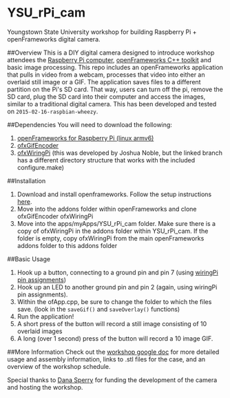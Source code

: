 # YSU_rPi_cam
Youngstown State University workshop for building Raspberry Pi + openFrameworks digital camera. 

##Overview
This is a DIY digital camera designed to introduce workshop attendees the [Raspberry Pi computer][1], [openFrameworks C++ toolkit][2] and basic image processing. This repo includes an openFrameworks application that pulls in video from a webcam, processes that video into either an overlaid still image or a GIF. The application saves files to a different partition on the Pi's SD card. That way, users can turn off the pi, remove the SD card, plug the SD card into their computer and access the images, similar to a traditional digital camera. This has been developed and tested on `2015-02-16-raspbian-wheezy`. 




##Dependencies
You will need to download the following:

1. [openFrameworks for Raspberry Pi (linux armv6)][3]
2. [ofxGifEncoder][4]
3. [ofxWiringPi][5] (this was developed by Joshua Noble, but the linked branch has a different directory structure that works with the included configure.make)


##Installation
1. Download and install openframeworks. Follow the setup instructions [here][6]. 
2. Move into the addons folder within openFrameworks and clone ofxGifEncoder ofxWiringPi
3. Move into the apps/myApps/YSU_rPi_cam folder.  Make sure there is a copy of ofxWiringPi in the addons folder within YSU_rPi_cam. If the folder is empty, copy ofxWiringPi from the main openFrameworks addons folder to this addons folder


##Basic Usage
1. Hook up a button, connecting to a ground pin and pin 7 (using [wiringPi pin assignments][7])
2. Hook up an LED to another ground pin and pin 2 (again, using wiringPi pin assignments).
3. Within the ofApp.cpp, be sure to change the folder to which the files save. (look in the `saveGif()` and `saveOverlay()` functions)
4. Run the application!
5. A short press of the button will record a still image consisting of 10 overlaid images
6. A long (over 1 second) press of the button will record a 10 image GIF.


##More Information
Check out the [workshop google doc][8] for more detailed usage and assembly information, links to .stl files for the case, and an overview of the workshop schedule.

Special thanks to [Dana Sperry][9] for funding the development of the camera and hosting the workshop.

[1]: http://www.raspberrypi.org/
[2]: http://www.openframeworks.cc/
[3]: http://www.openframeworks.cc/download/
[4]: https://github.com/jesusgollonet/ofxGifEncoder
[5]: https://github.com/jmarsico/ofxWiringPi  
[6]: http://www.openframeworks.cc/setup/raspberrypi/Raspberry-Pi-Getting-Started.html
[7]: https://projects.drogon.net/raspberry-pi/wiringpi/pins/
[8]: https://docs.google.com/document/d/1YMw73aOF5FGlJ_VMr5oSEBMXrsuZEWxUTwLzXXXZtwg/edit
[9]: http://www.danasperry.com/

